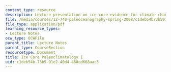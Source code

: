 ```yaml
---
content_type: resource
description: Lecture presentation on ice core evidence for climate change.
file: /media/courses/12-740-paleoceanography-spring-2008/c1deb54b73b591e240d4460cd668aac3_lec07_slide.pdf
file_type: application/pdf
learning_resource_types:
- Lecture Notes
ocw_type: OCWFile
parent_title: Lecture Notes
parent_type: CourseSection
resourcetype: Document
title: Ice Core Paleoclimatology I
uid: c1deb54b-73b5-91e2-40d4-460cd668aac3
---
```

